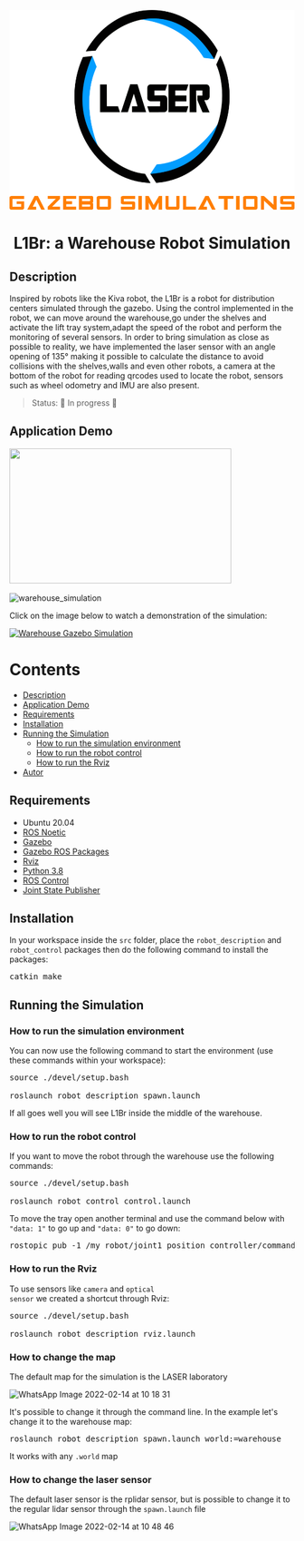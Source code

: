 
<p align="middle">
<img src="https://github.com/JorgeLZ13/Warehouse_Gazebo/blob/main/gazebo-simulations.png"  height="352" width="555"/>
</p>

<h1 align="center">L1Br: a Warehouse Robot Simulation</h1>


## Description
Inspired by robots like the Kiva robot, the L1Br is a robot for distribution centers simulated through the gazebo. Using the control implemented in the robot, we can move around the warehouse,go under the shelves and activate the lift tray system,adapt the speed of the robot and perform the monitoring of several sensors. In order to bring simulation as close as possible to reality, we have implemented the laser sensor with an angle opening of 135° making it possible to calculate the distance to avoid collisions with the shelves,walls and even other robots, a camera at the bottom of the robot for reading qrcodes used to locate the robot, sensors such as wheel odometry and IMU are also present.

>Status: 🚧 In progress 🚧


## Application Demo

<img src="https://github.com/LASER-Robotics/Wharehouse_Gazebo/blob/master/Images%20and%20gifs/L1Br.png"  height="238" width="392"/>
<!--<img src="https://github.com/JorgeLZ13/Warehouse_Gazebo/blob/main/warehouse_gazebo.png"  height="366" width="651"/> -->

![warehouse_simulation](https://github.com/LASER-Robotics/Wharehouse_Gazebo/blob/master/Images%20and%20gifs/warehouse_gif.gif)

Click on the image below to watch a demonstration of the simulation: <br >

[![Warehouse Gazebo Simulation](http://img.youtube.com/vi/3MY5E4lOR98/0.jpg)](http://www.youtube.com/watch?v=3MY5E4lOR98 "Warehouse Gazebo Simulation")




Contents
=================
<!--ts-->
   * [Description](#Description)
   * [Application Demo](#Application-Demo)
   * [Requirements](#Requirements)
   * [Installation](#Installation)
   * [Running the Simulation](#Running-the-Simulation)
      * [How to run the simulation environment](#How-to-run-the-simulation-environment)
      * [How to run the robot control](#How-to-run-the-robot-control)
      * [How to run the Rviz](#How-to-run-the-Rviz)
   * [Autor](#Autor)
<!--te-->

## Requirements
* Ubuntu 20.04
* <a href="http://wiki.ros.org/noetic/Installation/Ubuntu"> ROS Noetic</a>
* <a href="http://gazebosim.org/tutorials?tut=install_ubuntu"> Gazebo</a>
* <a href="http://gazebosim.org/tutorials?tut=ros_installing&cat=connect_ros"> Gazebo ROS Packages</a>
* <a href="http://wiki.ros.org/rviz/UserGuide"> Rviz</a>
* <a href="https://docs.python-guide.org/starting/install3/linux/"> Python 3.8</a>
* <a href="http://wiki.ros.org/ros_control"> ROS Control</a>
* <a href="https://zoomadmin.com/HowToInstall/UbuntuPackage/joint-state-publisher"> Joint State Publisher</a>

## Installation
In your workspace inside the <code>src</code> folder, place the <code>robot_description</code> and <code>robot_control</code> packages
then do the following command to install the packages:

<pre>
catkin_make
</pre>


## Running the Simulation

### How to run the simulation environment
You can now use the following command to start the environment (use these commands within your workspace):

<pre>
source ./devel/setup.bash<br />
roslaunch robot_description spawn.launch
</pre>

If all goes well you will see L1Br inside the middle of the warehouse.

### How to run the robot control

If you want to move the robot through the warehouse use the following commands:
<pre>
source ./devel/setup.bash<br />
roslaunch robot_control control.launch
</pre>

To move the tray open another terminal and use the command below with <code>"data: 1"</code> to go up and <code>"data: 0"</code> to go down:

<pre>
rostopic pub -1 /my_robot/joint1_position_controller/command std_msgs/Float64 "data: 0"
</pre>

### How to run the Rviz
To use sensors like <code>camera</code> and <code>optical sensor</code> we created a shortcut through Rviz:

<pre>
source ./devel/setup.bash <br />
roslaunch robot_description rviz.launch
</pre>

### How to change the map
The default map for the simulation is the LASER laboratory

![WhatsApp Image 2022-02-14 at 10 18 31](https://user-images.githubusercontent.com/36930457/153872784-185143e5-d472-4994-83e1-59e5127a929b.jpeg)

It's possible to change it through the command line. In the example let's change it to the warehouse map:

<pre>
roslaunch robot_description spawn.launch world:=warehouse
</pre>

It works with any <code>.world</code> map

### How to change the laser sensor
The default laser sensor is the rplidar sensor, but is possible to change it to the regular lidar sensor through the <code>spawn.launch</code> file

![WhatsApp Image 2022-02-14 at 10 48 46](https://user-images.githubusercontent.com/36930457/153876788-9a5ac258-161e-49ef-8e49-0aeac0adfaa4.jpeg)
